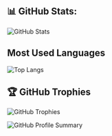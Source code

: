 ## 📊 GitHub Stats:
![GitHub Stats](https://github-readme-stats.vercel.app/api?username=hamedcodelab&show_icons=true&theme=dark&count_private=true)

## Most Used Languages
![Top Langs](https://github-readme-stats.vercel.app/api/top-langs/?username=hamedcodelab&layout=compact&theme=dark)


## 🏆 GitHub Trophies
![GitHub Trophies](https://github-profile-trophy.vercel.app/?username=hamedcodelab&theme=darkhub)


![GitHub Profile Summary](https://github-profile-summary-cards.vercel.app/api/cards/profile-details?username=hamedcodelab&theme=dark)
